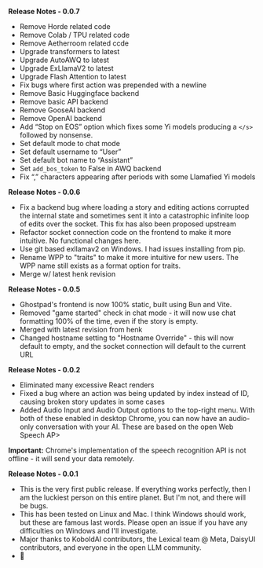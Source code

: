 **Release Notes - 0.0.7**
- Remove Horde related code
- Remove Colab / TPU related code
- Remove Aetherroom related ccde
- Upgrade transformers to latest
- Upgrade AutoAWQ to latest
- Upgrade ExLlamaV2 to latest
- Upgrade Flash Attention to latest
- Fix bugs where first action was prepended with a newline
- Remove Basic Huggingface backend
- Remove basic API backend
- Remove GooseAI backend
- Remove OpenAI backend
- Add “Stop on EOS” option which fixes some Yi models producing a `</s>` followed by nonsense.
- Set default mode to chat mode
- Set default username to “User”
- Set default bot name to “Assistant”
- Set `add_bos_token` to False in AWQ backend
- Fix “,” characters appearing after periods with some Llamafied Yi models

**Release Notes - 0.0.6**
- Fix a backend bug where loading a story and editing actions corrupted the internal state and sometimes sent it into a catastrophic infinite loop of edits over the socket. This fix has also been proposed upstream
- Refactor socket connection code on the frontend to make it more intuitive. No functional changes here.
- Use git based exllamav2 on Windows. I had issues installing from pip.
- Rename WPP to "traits" to make it more intuitive for new users. The WPP name still exists as a format option for traits.
- Merge w/ latest henk revision

**Release Notes - 0.0.5**
- Ghostpad's frontend is now 100% static, built using Bun and Vite.
- Removed "game started" check in chat mode - it will now use chat formatting 100% of the time, even if the story is empty.
- Merged with latest revision from henk
- Changed hostname setting to "Hostname Override" - this will now default to empty, and the socket connection will default to the current URL

**Release Notes - 0.0.2**
- Eliminated many excessive React renders
- Fixed a bug where an action was being updated by index instead of ID, causing broken story updates in some cases
- Added Audio Input and Audio Output options to the top-right menu. With both of these enabled in desktop Chrome, you can now have an audio-only conversation with your AI. These are based on the open Web Speech AP>

**Important:** Chrome's implementation of the speech recognition API is not offline - it will send your data remotely.

**Release Notes - 0.0.1**
- This is the very first public release. If everything works perfectly, then I am the luckiest person on this entire planet. But I'm not, and there will be bugs.
- This has been tested on Linux and Mac. I think Windows should work, but these are famous last words. Please open an issue if you have any difficulties on Windows and I'll investigate.
- Major thanks to KoboldAI contributors, the Lexical team @ Meta, DaisyUI contributors, and everyone in the open LLM community.
- 🎉
